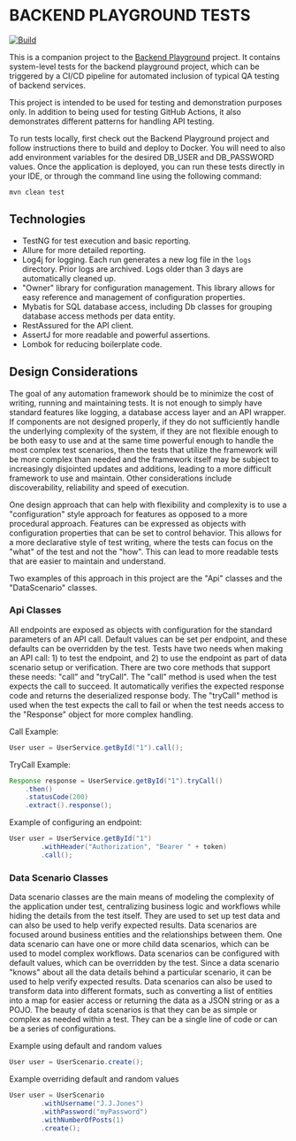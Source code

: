 # BACKEND PLAYGROUND TESTS

[![Build](https://github.com/koranke/backend-playground-tests/actions/workflows/build.yml/badge.svg)](https://github.com/koranke/backend-playground-tests/actions/workflows/build.yml)

This is a companion project to the [Backend Playground](https://github.com/koranke/backend-playground) project. 
It contains system-level tests for the backend playground project, which can be triggered by a CI/CD pipeline for
automated inclusion of typical QA testing of backend services.

This project is intended to be used for testing and demonstration purposes only.  In addition to being used for testing 
GitHub Actions, it also demonstrates different patterns for handling API testing.

To run tests locally, first check out the Backend Playground project and follow instructions there to build and deploy to Docker.
You will need to also add environment variables for the desired DB_USER and DB_PASSWORD values.  Once the application is deployed,
you can run these tests directly in your IDE, or through the command line using the following command:

```shell
mvn clean test
```

## Technologies
* TestNG for test execution and basic reporting.
* Allure for more detailed reporting.
* Log4j for logging.  Each run generates a new log file in the `logs` directory.  Prior logs are archived.
Logs older than 3 days are automatically cleaned up.
* "Owner" library for configuration management.  This library allows for easy reference and management of configuration properties.
* Mybatis for SQL database access, including Db classes for grouping database access methods per data entity.
* RestAssured for the API client.
* AssertJ for more readable and powerful assertions.
* Lombok for reducing boilerplate code.

## Design Considerations
The goal of any automation framework should be to minimize the cost of writing, running and maintaining tests.
It is not enough to simply have standard features like logging, a database access layer and an API wrapper.  If 
components are not
designed properly, if they do not sufficiently handle the underlying complexity of the system, if they are not flexible
enough to be both easy to use and at the same time powerful enough to handle the most complex test scenarios, then the
tests that utilize the framework will be more complex than needed and the framework itself may be subject to increasingly
disjointed updates and additions, leading to a more difficult framework to use and maintain.
Other considerations include discoverability, reliability and speed of execution.

One design approach that can help with flexibility and complexity is to use a "configuration" style approach for features as
opposed to a more procedural approach.  Features can be expressed as objects with configuration properties that can be
set to control behavior.  This allows for a more declarative style of test writing, where the tests
can focus on the "what" of the test and not the "how".  This can lead to more readable tests that are easier to
maintain and understand.

Two examples of this approach in this project are the "Api" classes and the "DataScenario" classes.

### Api Classes
All endpoints are exposed as objects with configuration for the standard parameters of an API call.  Default values
can be set per endpoint, and these defaults can be overridden by the test.  Tests have two needs when
making an API call: 1) to test the endpoint, and 2) to use the endpoint as part of data scenario setup or verification.
There are two core methods that support these needs: "call" and "tryCall".  The "call" method is used when the test
expects the call to succeed.  It automatically verifies the expected response code and returns the
deserialized response body.   The "tryCall" method is used when the test expects the call to fail or when the test
needs access to the "Response" object for more complex handling.

Call Example:
```java
User user = UserService.getById("1").call();
```

TryCall Example:
```java
Response response = UserService.getById("1").tryCall()
    .then()
    .statusCode(200)
    .extract().response();
```

Example of configuring an endpoint:
```java
User user = UserService.getById("1")
        .withHeader("Authorization", "Bearer " + token)
        .call();
```

### Data Scenario Classes
Data scenario classes are the main means of modeling the complexity of the application under test, 
centralizing business logic and workflows while hiding the details
from the test itself.  They are used to set up test data and can also be used to help verify expected results.
Data scenarios are focused around business entities and the relationships between them.  One data scenario can
have one or more child data scenarios, which can be used to model complex workflows.  Data scenarios can be
configured with default values, which can be overridden by the test.  Since a data scenario "knows" about all
the data details behind a particular scenario, it can be used to help verify expected results.  Data scenarios can
also be used to transform data into different formats, such as converting a list of entities into a map for
easier access or returning the data as a JSON string or as a POJO.
The beauty of data scenarios is that they can be as simple or complex as needed within a test.  They can be a single line
of code or can be a series of configurations.

Example using default and random values
```java
User user = UserScenario.create();
```

Example overriding default and random values
```java
User user = UserScenario
        .withUsername("J.J.Jones")
        .withPassword("myPassword")
        .withNumberOfPosts(1)
		.create();
```